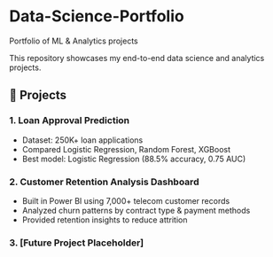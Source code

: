 # Data-Science-Portfolio
Portfolio of ML &amp; Analytics projects

This repository showcases my end-to-end data science and analytics projects.

## 📌 Projects

### 1. Loan Approval Prediction
- Dataset: 250K+ loan applications
- Compared Logistic Regression, Random Forest, XGBoost
- Best model: Logistic Regression (88.5% accuracy, 0.75 AUC)

### 2. Customer Retention Analysis Dashboard
- Built in Power BI using 7,000+ telecom customer records
- Analyzed churn patterns by contract type & payment methods
- Provided retention insights to reduce attrition

### 3. [Future Project Placeholder]

